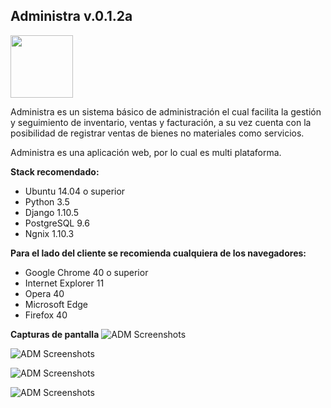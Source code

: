 ## Administra v.0.1.2a
<img src="https://github.com/LuisHCK/administracion/raw/master/Administra.gif" width="100">

Administra es un sistema básico de administración el cual facilita la gestión y seguimiento de inventario, ventas y facturación, a su vez cuenta con la posibilidad de registrar ventas de bienes no materiales como servicios.

Administra es una aplicación web, por lo cual es multi plataforma.

**Stack recomendado:**

 - Ubuntu 14.04 o superior 
 - Python 3.5
 - Django 1.10.5
 - PostgreSQL 9.6
 - Ngnix 1.10.3
 
**Para el lado del cliente se recomienda cualquiera de los navegadores:**
 - Google Chrome 40 o superior
 - Internet Explorer 11 
 - Opera 40
 - Microsoft Edge
 - Firefox 40

**Capturas de pantalla**
 ![ADM Screenshots](https://raw.githubusercontent.com/LuisHCK/administracion/master/screenshots/1.png)

 ![ADM Screenshots](https://raw.githubusercontent.com/LuisHCK/administracion/master/screenshots/2.png)

 ![ADM Screenshots](https://raw.githubusercontent.com/LuisHCK/administracion/master/screenshots/3.png)

 ![ADM Screenshots](https://raw.githubusercontent.com/LuisHCK/administracion/master/screenshots/4.png)
 
